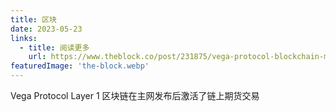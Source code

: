 ```yaml
---
title: 区块
date: 2023-05-23
links:
  - title: 阅读更多
    url: https://www.theblock.co/post/231875/vega-protocol-blockchain-markets
featuredImage: 'the-block.webp'
---
```


Vega Protocol Layer 1 区块链在主网发布后激活了链上期货交易
